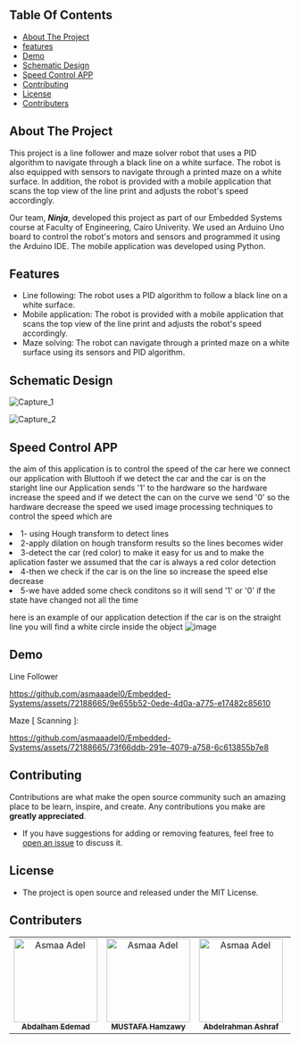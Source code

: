 <br/>

## Table Of Contents

- [About The Project](#about-the-project)
- [features](#features)
- [Demo](#demo)
- [Schematic Design](#schematic-design)
- [Speed Control APP](#speed-control-app)
- [Contributing](#contributing)
- [License](#license)
- [Contributers](#contributers)
## About The Project

This project is a line follower and maze solver robot that uses a PID algorithm to navigate through a black line on a white surface. The robot is also equipped with sensors to navigate through a printed maze on a white surface. In addition, the robot is provided with a mobile application that scans the top view of the line print and adjusts the robot's speed accordingly.

Our team, <em><b>Ninja</b></em>, developed this project as part of our Embedded Systems course at Faculty of Engineering, Cairo Univerity. We used an Arduino Uno board to control the robot's motors and sensors and programmed it using the Arduino IDE. The mobile application was developed using Python.


## Features
* Line following: The robot uses a PID algorithm to follow a black line on a white surface.
* Mobile application: The robot is provided with a mobile application that scans the top view of the line print and adjusts the robot's speed accordingly.
* Maze solving: The robot can navigate through a printed maze on a white surface using its sensors and PID algorithm.


## Schematic Design

![Capture_1](https://github.com/asmaaadel0/Embedded-Systems/assets/72188665/2f360ebb-bc28-4bf0-bc78-fafabb2a6169)

![Capture_2](https://github.com/asmaaadel0/Embedded-Systems/assets/72188665/28abc2cb-436d-40e3-a2f1-be9c89de0733)


## Speed Control APP
<p>the aim of this application is to control the speed of the car
here we connect our application with Bluttooh if we detect the car and the car is on the staright line our Application sends '1'
to the hardware so the hardware increase the speed and if we detect the can on the curve we send '0' so the hardware decrease the speed
we used image processing techniques to control the speed which are </p>

<li>1- using Hough transform to detect lines</li> 
<li>2-apply dilation on hough transform results so the lines becomes wider </li>
<li>3-detect the car (red color) to make it easy for us and to make the aplication faster we assumed that the car is always a red color detection</li>
<li>4-then we check if the car is on the line so increase the speed else decrease </li>
<li>5-we have added some check conditons so it will send '1' or '0' if the state have changed not all the time</li>

here is an example of our application detection 
if the car is on the straight line you will find a white circle inside the object 
![image](https://github.com/asmaaadel0/Embedded-Systems/assets/88630231/0c52c4a3-3ab3-465a-b15e-13fa484d8fc9)


## Demo

Line Follower 



https://github.com/asmaaadel0/Embedded-Systems/assets/72188665/9e655b52-0ede-4d0a-a775-e17482c85610



Maze [ Scanning ]: 



https://github.com/asmaaadel0/Embedded-Systems/assets/72188665/73f66ddb-291e-4079-a758-6c613855b7e8


## Contributing

Contributions are what make the open source community such an amazing place to be learn, inspire, and create. Any contributions you make are **greatly appreciated**.
- If you have suggestions for adding or removing features, feel free to [open an issue](https://github.com/asmaaadel0/Embedded-Systems/issues/new) to discuss it.


 ## License
- The project is open source and released under the MIT License.

## Contributers
<table>
  <tr>
   <td align="center">
    <a href="https://github.com/abdalhamedemad" target="_black">
    <img src="https://avatars.githubusercontent.com/u/76442606?v=4" width="150px;" alt="Asmaa Adel"/>
    <br />
    <sub><b>Abdalham Edemad</b></sub></a>
    </td>
    <td align="center">
    <a href="https://github.com/MUSTAFA-Hamzawy" target="_black">
    <img src="https://avatars.githubusercontent.com/u/72188665?v=4" width="150px;" alt="Asmaa Adel"/>
    <br />
    <sub><b>MUSTAFA Hamzawy</b></sub></a>
    </td>
   <td align="center">
    <a href="https://github.com/AbdelrahmanAshrafMohamedelsayed" target="_black">
    <img src="https://avatars.githubusercontent.com/u/97232730?v=4" width="150px;" alt="Asmaa Adel"/>
    <br />
    <sub><b>Abdelrahman Ashraf</b></sub></a>
    </td>
    <td align="center">
    <a href="https://github.com/karimsaqer" target="_black">
    <img src="https://avatars.githubusercontent.com/u/92232949?v=4" width="150px;" alt="Asmaa Adel"/>
    <br />
    <sub><b>Karim Saqer</b></sub></a>
    </td>
     <td align="center">
    <a href="https://github.com/Rufaida-Kassem" target="_black">
    <img src="https://avatars.githubusercontent.com/u/68002137?v=4" width="150px;" alt="Asmaa Adel"/>
    <br />
    <sub><b>Rufaida Kassem</b></sub></a>
    </td>
       <td align="center">
    <a href="https://github.com/doaamagdy2024" target="_black">
    <img src="https://avatars.githubusercontent.com/u/71094316?v=4" width="150px;" alt="Asmaa Adel"/>
    <br />
    <sub><b>Doaa Magdy </b></sub></a>
    </td>
    <td align="center">
    <a href="https://github.com/asmaaadel0" target="_black">
    <img src="https://avatars.githubusercontent.com/u/88618793?s=400&u=886a14dc5ef5c205a8e51942efe9665ed8fd4717&v=4" width="150px;" alt="Asmaa Adel"/>
    <br />
    <sub><b>Asmaa Adel</b></sub></a>
    </td>
    <td align="center">
    <a href="https://github.com/Samaa-Hazem2001" target="_black">
    <img src="https://avatars.githubusercontent.com/u/82514924?v=4" width="150px;" alt="Asmaa Adel"/>
    <br />
    <sub><b>Samaa Hazem</b></sub></a>
    </td>
    <td align="center">
    <a href="https://github.com/norhanreda" target="_black">
    <img src="https://avatars.githubusercontent.com/u/88630231?v=4" width="150px;" alt="norhan reda"/>
    <br />
    <sub><b>Norhan reda</b></sub></a>
    </td>
    <td align="center">
    <a href="https://github.com/Hoda233" target="_black">
    <img src="https://avatars.githubusercontent.com/u/77369927?v=4" width="150px;" alt="HodaGamal"/>
    <br />
    <sub><b>HodaGamal</b></sub></a>
    </td>
  </tr>
 </table>

